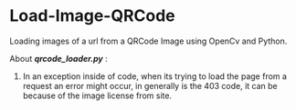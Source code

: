 # Load-Image-QRCode
Loading images of a url from a QRCode Image using OpenCv and Python.

About _**qrcode_loader.py**_ :
1. In an exception inside of code, when its trying to load the page from a request
   an error might occur, in generally is the 403 code, it can be because of the image
   license from site.
